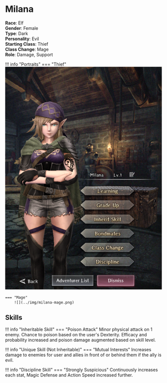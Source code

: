 # Milana

**Race**: Elf  
**Gender**: Female  
**Type**: Dark  
**Personality**: Evil  
**Starting Class**: Thief  
**Class Change**: Mage  
**Role**: Damage, Support

!!! info "Portraits"
    === "Thief"
        ![](../img/milana-thief.png)

    === "Mage"
        ![](../img/milana-mage.png)

## Skills

!!! info "Inheritable Skill"
    === "Poison Attack"
        Minor physical attack on 1 enemy. Chance to poison based on the user's Dexterity. Efficacy and probability increased and poison damage augmented based on skill level.

!!! info "Unique Skill (Not Inheritable)"
    === "Mutual Interests"
        Increases damage to enemies for user and allies in front of or behind them if the ally is evil.

!!! info "Discipline Skill"
    === "Strongly Suspicious"
        Continuously increases each stat, Magic Defense and Action Speed increased further.